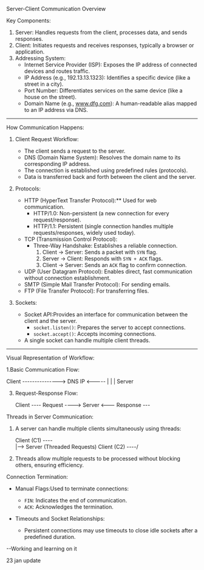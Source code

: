 Server-Client Communication Overview

Key Components:
1. Server:  Handles requests from the client, processes data, and sends responses.
2. Client:  Initiates requests and receives responses, typically a browser or application.
3. Addressing System:
   - Internet Service Provider (ISP): Exposes the IP address of connected devices and routes traffic.
   - IP Address (e.g., 192.13.13.1323): Identifies a specific device (like a street in a city).
   - Port Number: Differentiates services on the same device (like a house on the street).
   - Domain Name (e.g., www.dfg.com): A human-readable alias mapped to an IP address via DNS.

---
How Communication Happens:

1. Client Request Workflow:
   - The client sends a request to the server.
   - DNS (Domain Name System): Resolves the domain name to its corresponding IP address.
   - The connection is established using predefined rules (protocols).
   - Data is transferred back and forth between the client and the server.

2. Protocols:
   - HTTP (HyperText Transfer Protocol):** Used for web communication.
     - HTTP/1.0: Non-persistent (a new connection for every request/response).
     - HTTP/1.1: Persistent (single connection handles multiple requests/responses, widely used today).
   - TCP (Transmission Control Protocol):
     - Three-Way Handshake: Establishes a reliable connection.
       1. Client → Server: Sends a packet with `SYN` flag.
       2. Server → Client: Responds with `SYN + ACK` flags.
       3. Client → Server: Sends an `ACK` flag to confirm connection.
   - UDP (User Datagram Protocol): Enables direct, fast communication without connection establishment.
   - SMTP (Simple Mail Transfer Protocol): For sending emails.
   - FTP (File Transfer Protocol): For transferring files.

3. Sockets:
   - Socket API:Provides an interface for communication between the client and the server.
     - `socket.listen()`: Prepares the server to accept connections.
     - `socket.accept()`: Accepts incoming connections.
   - A single socket can handle multiple client threads.

---
Visual Representation of Workflow:

1.Basic Communication Flow:

   Client ---------------> DNS
                 IP <-----
                   |
                   |
                   |
                 Server

3. Request-Response Flow:
   
   Client ---- Request ----> Server
          <--- Response ---
   
 Threads in Server Communication:

1. A server can handle multiple clients simultaneously using threads:
   
   Client (C1) ----\
                    |--> Server (Threaded Requests)
   Client (C2) ----/
   
2. Threads allow multiple requests to be processed without blocking others, ensuring efficiency.


Connection Termination:
- Manual Flags:Used to terminate connections:
  - `FIN`: Indicates the end of communication.
  - `ACK`: Acknowledges the termination.

- Timeouts and Socket Relationships:
  - Persistent connections may use timeouts to close idle sockets after a predefined duration.

--Working and learning on it



23 jan update
    
     

     
   


     
     
     
        
         

  

  
  
